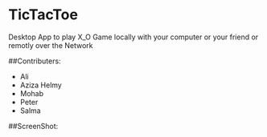 # TicTacToe
 Desktop App to play X_O Game locally with your computer or your friend or remotly over the Network
 
##Contributers:
* Ali
* Aziza Helmy
* Mohab
* Peter 
* Salma   


##ScreenShot:
